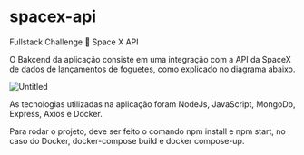# spacex-api
Fullstack Challenge 🏅 Space X API


O Bakcend da aplicação consiste em uma integração com a API da SpaceX de dados de lançamentos de foguetes, como explicado no diagrama abaixo.

![Untitled](https://github.com/MotaGuilherme/spacex-api/assets/67146263/9de6d105-0276-4ff6-90b8-5ad9ea6cf361)

As tecnologias utilizadas na aplicação foram NodeJs, JavaScript, MongoDb, Express, Axios e Docker.

Para rodar o projeto, deve ser feito o comando npm install e npm start, no caso do Docker, docker-compose build e docker compose-up.
